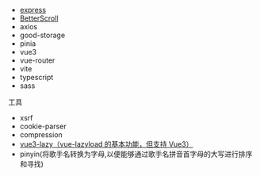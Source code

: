 - [express](https://expressjs.com/)
- [BetterScroll](https://better-scroll.github.io/docs/zh-CN/)
- axios
- good-storage
- pinia
- vue3
- vue-router
- vite
- typescript
- sass

工具

- xsrf
- cookie-parser
- compression
- [vue3-lazy（vue-lazyload 的基本功能，但支持 Vue3）](https://github.com/WarrenJones/vite-plugin-require-transform)
- pinyin(将歌手名转换为字母,以便能够通过歌手名拼音首字母的大写进行排序和寻找)
